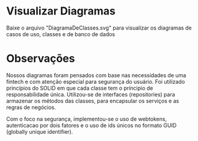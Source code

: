 # Visualizar Diagramas
Baixe o arquivo "DiagramaDeClasses.svg" para visualizar os diagramas de casos de uso, classes e de banco de dados

# Observações
Nossos diagramas foram pensados com base nas necessidades de uma fintech e com atenção especial para segurança do usuário.
Foi utilizado princípios do SOLID em que cada classe tem o príncipio de responsabilidade única. Utilizou-se de interfaces (repositories) para armazenar os métodos das classes, para encapsular os serviços e as regras de negócios.

Com o foco na segurança, implementou-se o uso de webtokens, autenticacao por dois fatores e o uso de ids únicos no formato GUID (globally unique identifier).
